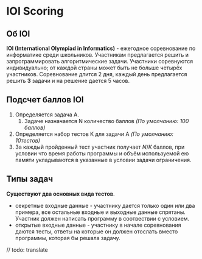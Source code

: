 # IOI Scoring

## Об IOI

**IOI (International Olympiad in Informatics)** - ежегодное соревнование по информатике среди школьников. Участникам предлагается решить и запрограммировать алгоритмические задачи.  Участники соревнуются индивидуально; от каждой страны может быть не больше четырёх участников. Соревнование длится 2 дня, каждый день предлагается решить **3** задачи и на решение дается 5 часов.

## Подсчет баллов IOI

1. Определяется задача A.
   1. Задаче назначается N количество баллов _(По умолчанию: 100 баллов)_
2. Определяется набор тестов K для задачи A _(По умолчанию: 10тестов)_
3. За каждый пройденный тест участник получает $N / K$ баллов, при условии что время работы программы и объём используемой ею памяти укладываются в указанные в условии задачи ограничения.

## Типы задач

**Существуют два основных вида тестов**.

- секретные входные данные - участнику дается только один или два примера, все остальные входные и выходные данные спрятаны. Участник должен написать программу в соотвествии с условием.
- открытые входные данные - участнику в начале соревнования даются тесты, ответы на которые он должен отослать вместо программы, которая бы решала задачу.

// todo: translate
